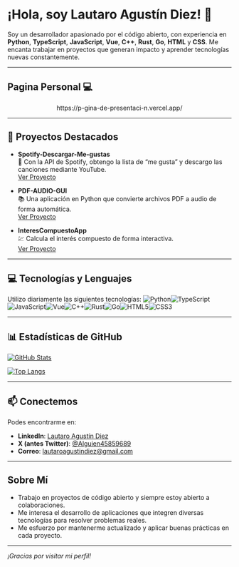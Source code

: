 # ¡Hola, soy Lautaro Agustín Diez! 👋

Soy un desarrollador apasionado por el código abierto, con experiencia en **Python**, **TypeScript**, **JavaScript**, **Vue**, **C++**, **Rust**, **Go**, **HTML** y **CSS**. Me encanta trabajar en proyectos que generan impacto y aprender tecnologías nuevas constantemente.

---
## Pagina Personal 💻

<p align="center">https://p-gina-de-presentaci-n.vercel.app/</p>

---

## 🚀 Proyectos Destacados

- **Spotify-Descargar-Me-gustas**  
  🎵 Con la API de Spotify, obtengo la lista de “me gusta” y descargo las canciones mediante YouTube.  
  [Ver Proyecto](https://github.com/Diez111/Spotify-Descargar-Me-gustas)

- **PDF-AUDIO-GUI**  
  📚 Una aplicación en Python que convierte archivos PDF a audio de forma automática.  
  [Ver Proyecto](https://github.com/Diez111/PDF-AUDIO-GUI)

- **InteresCompuestoApp**  
  💹 Calcula el interés compuesto de forma interactiva.  
  [Ver Proyecto](https://github.com/Diez111/InteresCompuestoApp)

---

## 💻 Tecnologías y Lenguajes

Utilizo diariamente las siguientes tecnologías:
![Python](https://img.shields.io/badge/-Python-3776AB?style=flat&logo=python&logoColor=ffdd54)![TypeScript](https://img.shields.io/badge/-TypeScript-3178C6?style=flat&logo=typescript&logoColor=white)![JavaScript](https://img.shields.io/badge/-JavaScript-F7DF1E?style=flat&logo=javascript&logoColor=black)![Vue](https://img.shields.io/badge/-Vue-35495E?style=flat&logo=vue.js&logoColor=4FC08D)![C++](https://img.shields.io/badge/C++-00599C?style=flat&logo=c%2B%2B&logoColor=white)![Rust](https://img.shields.io/badge/Rust-000000?style=flat&logo=rust&logoColor=white)![Go](https://img.shields.io/badge/Go-00ADD8?style=flat&logo=go&logoColor=white)![HTML5](https://img.shields.io/badge/-HTML5-E34F26?style=flat&logo=html5&logoColor=white)![CSS3](https://img.shields.io/badge/-CSS3-1572B6?style=flat&logo=css3)
  
---

## 📊 Estadísticas de GitHub

[![GitHub Stats](https://github-readme-stats.vercel.app/api?username=Diez111&show_icons=true&theme=radical)](https://github.com/anuraghazra/github-readme-stats)

[![Top Langs](https://github-readme-stats.vercel.app/api/top-langs/?username=Diez111&layout=compact)](https://github.com/anuraghazra/github-readme-stats)

---

## 📫 Conectemos

Podes encontrarme en:

- **LinkedIn**: [Lautaro Agustín Diez](http://www.linkedin.com/in/lautaro-agustin-diez-46916225b)
- **X (antes Twitter)**: [@Alguien45859689](https://x.com/Alguien45859689)
- **Correo**: [lautaroagustindiez@gmail.com](mailto:lautaroagustindiez@gmail.com)

---

## Sobre Mí

- Trabajo en proyectos de código abierto y siempre estoy abierto a colaboraciones.
- Me interesa el desarrollo de aplicaciones que integren diversas tecnologías para resolver problemas reales.
- Me esfuerzo por mantenerme actualizado y aplicar buenas prácticas en cada proyecto.

---

*¡Gracias por visitar mi perfil!*
